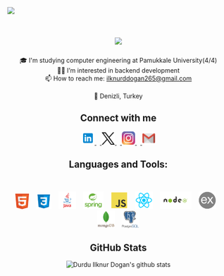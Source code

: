[![](https://visitcount.itsvg.in/api?id=ilknurdgn&icon=0&color=0)](https://visitcount.itsvg.in)

<h1 align="center">
<a href="https://git.io/typing-svg">
<img src="https://readme-typing-svg.herokuapp.com/?lines=Hello,+There!+👋;I'm+Durdu+Ilknur+DOGAN;&center=true&size=30">
</a>
</h1>

<p align="center">
🎓 I'm studying computer engineering at Pamukkale University(4/4)
<br>
👩‍💻 I’m interested in backend development
<br>
📫 How to reach me: <a href="mailto:ilknurddogan265@gmail.com">ilknurddogan265@gmail.com</a>
<br><br>
📍 Denizli, Turkey
</p>

<h2 align="center">Connect with me</h2>
<div align="center">
  <a href="https://www.linkedin.com/in/ilknurdogan/" target="blank" title="Linkedin"> <img width="30" src="/images/linkedin.png">
<img width="8" />
<a href="https://x.com/ddilknurdgn/" target="blank" title="Twitter"> <img width="30" src="/images/twitter.png">
<img width="8" /> 
<a href="https://www.instagram.com/ilknur.ddogan_/" target="blank" title="Instagram"> <img width="30" src="/images/instagram.png">
<img width="8" />
<a href="mailto: ilknurddogan265@gmail.com" title="Linkedin"  target="blank"> <img width="30" src="/images/gmail.png"/></a>
</div>




<h2 align="center">Languages and Tools:</h2>
<br>
<p align="center">
  <img title="HTML5" height="35" src="images/html.png">
  <img width="8" />
  <img title="CSS" height="35" src="images/css.png">
  <img width="8" />
  <img title="Java" height="40" src="images/java.png">
  <img width="8" />
  <img title="Spring" height="40" src="images/spring.png">
  <img width="8" />
  <img title="Javascript" height="40" src="images/js.png">
  <img width="8" />
  <img title="React.js" height="40" src="images/react.png">
  <img width="8" />
  <img title="Node.js" height="40" src="images/node-js.png">
  <img width="8" />
  <img title="Express.js" height="40" src="images/express.png">
  <img width="8" />
  <img title="MongoDB" height="40" src="images/mongoDB.png">
  <img width="8" />
  <img title="PostgreSQL" height="40" src="images/postgreSql.png">
</p>

<h2 align="center">GitHub Stats</h2>
<div align=center>

![Durdu Ilknur Dogan's github stats](https://bad-apple-github-readme.vercel.app/api?show_bg=1&username=ilknurdgn&show_icons=true&theme=gotham)

</div>

<!-- Proudly created with GPRM ( https://gprm.itsvg.in ) -->
